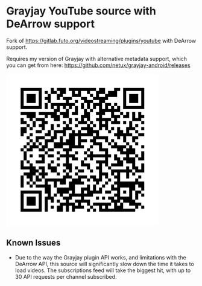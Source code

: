 # Grayjay YouTube source with DeArrow support

Fork of <https://gitlab.futo.org/videostreaming/plugins/youtube> with DeArrow support.

Requires my version of Grayjay with alternative metadata support, which you can get from here: <https://github.com/netux/grayjay-android/releases>

![Scan to add source](qr.png)

## Known Issues

- Due to the way the Grayjay plugin API works, and limitations with the DeArrow API, this source will significantly slow down the time it takes to load videos. The subscriptions feed will take the biggest hit, with up to 30 API requests per channel subscribed.